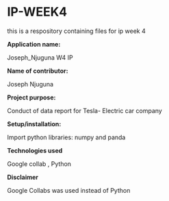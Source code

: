 # IP-WEEK4
this is a respository containing files for ip week 4

**Application name:**

Joseph_Njuguna W4 IP

**Name of contributor:**

Joseph Njuguna

**Project purpose:**

Conduct of data report for Tesla- Electric car company

**Setup/installation:**

Import python libraries: numpy and panda

**Technologies used** 

Google collab , Python

**Disclaimer**

Google Collabs was used instead of Python 
